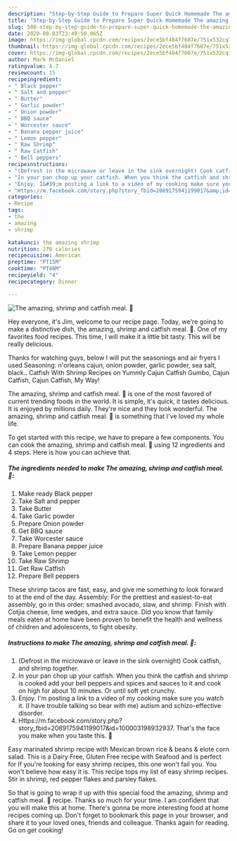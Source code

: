 ```yaml
---
description: "Step-by-Step Guide to Prepare Super Quick Homemade The amazing, shrimp and catfish meal. 🙂"
title: "Step-by-Step Guide to Prepare Super Quick Homemade The amazing, shrimp and catfish meal. 🙂"
slug: 508-step-by-step-guide-to-prepare-super-quick-homemade-the-amazing-shrimp-and-catfish-meal
date: 2020-08-03T23:49:50.065Z
image: https://img-global.cpcdn.com/recipes/2ece5bf484f7607e/751x532cq70/the-amazing-shrimp-and-catfish-meal-🙂-recipe-main-photo.jpg
thumbnail: https://img-global.cpcdn.com/recipes/2ece5bf484f7607e/751x532cq70/the-amazing-shrimp-and-catfish-meal-🙂-recipe-main-photo.jpg
cover: https://img-global.cpcdn.com/recipes/2ece5bf484f7607e/751x532cq70/the-amazing-shrimp-and-catfish-meal-🙂-recipe-main-photo.jpg
author: Mark McDaniel
ratingvalue: 4.7
reviewcount: 15
recipeingredient:
- " Black pepper"
- " Salt and pepper"
- " Butter"
- " Garlic powder"
- " Onion powder"
- " BBQ sauce"
- " Worcester sauce"
- " Banana pepper juice"
- " Lemon pepper"
- " Raw Shrimp"
- " Raw Catfish"
- " Bell peppers"
recipeinstructions:
- "(Defrost in the microwave or leave in the sink overnight) Cook catfish, and shrimp together."
- "In your pan chop up your catfish. When you think the catfish and shrimp is cooked add your bell peppers and spices and sauces to it and cook on high for about 10 minutes. Or until soft yet crunchy."
- "Enjoy. I&#39;m posting a link to a video of my cooking make sure you watch it. (I have trouble talking so bear with me) autism and schizo-effective disorder."
- "Https://m.facebook.com/story.php?story_fbid=2089175941199017&amp;id=100003198932937. That&#39;s the face you make when you taste this. 🙂"
categories:
- Recipe
tags:
- the
- amazing
- shrimp

katakunci: the amazing shrimp 
nutrition: 270 calories
recipecuisine: American
preptime: "PT15M"
cooktime: "PT40M"
recipeyield: "4"
recipecategory: Dinner

---
```



![The amazing, shrimp and catfish meal. 🙂](https://img-global.cpcdn.com/recipes/2ece5bf484f7607e/751x532cq70/the-amazing-shrimp-and-catfish-meal-🙂-recipe-main-photo.jpg)

Hey everyone, it's Jim, welcome to our recipe page. Today, we're going to make a distinctive dish, the amazing, shrimp and catfish meal. 🙂. One of my favorites food recipes. This time, I will make it a little bit tasty. This will be really delicious.

Thanks for watching guys, below I will put the seasonings and air fryers I used Seasoning: n&#39;orleans cajun, onion powder, garlic powder, sea salt, black.. Catfish With Shrimp Recipes on Yummly Cajun Catfish Gumbo, Cajun Catfish, Cajun Catfish, My Way!

The amazing, shrimp and catfish meal. 🙂 is one of the most favored of current trending foods in the world. It is simple, it's quick, it tastes delicious. It is enjoyed by millions daily. They're nice and they look wonderful. The amazing, shrimp and catfish meal. 🙂 is something that I've loved my whole life.


To get started with this recipe, we have to prepare a few components. You can cook the amazing, shrimp and catfish meal. 🙂 using 12 ingredients and 4 steps. Here is how you can achieve that.

<!--inarticleads1-->

##### The ingredients needed to make The amazing, shrimp and catfish meal. 🙂:

1. Make ready  Black pepper
1. Take  Salt and pepper
1. Take  Butter
1. Take  Garlic powder
1. Prepare  Onion powder
1. Get  BBQ sauce
1. Take  Worcester sauce
1. Prepare  Banana pepper juice
1. Take  Lemon pepper
1. Take  Raw Shrimp
1. Get  Raw Catfish
1. Prepare  Bell peppers


These shrimp tacos are fast, easy, and give me something to look forward to at the end of the day. Assembly: For the prettiest and easiest-to-eat assembly, go in this order: smashed avocado, slaw, and shrimp. Finish with Cotjia cheese, lime wedges, and extra sauce. Did you know that family meals eaten at home have been proven to benefit the health and wellness of children and adolescents, to fight obesity. 

<!--inarticleads2-->

##### Instructions to make The amazing, shrimp and catfish meal. 🙂:

1. (Defrost in the microwave or leave in the sink overnight) Cook catfish, and shrimp together.
1. In your pan chop up your catfish. When you think the catfish and shrimp is cooked add your bell peppers and spices and sauces to it and cook on high for about 10 minutes. Or until soft yet crunchy.
1. Enjoy. I&#39;m posting a link to a video of my cooking make sure you watch it. (I have trouble talking so bear with me) autism and schizo-effective disorder.
1. Https://m.facebook.com/story.php?story_fbid=2089175941199017&amp;id=100003198932937. That&#39;s the face you make when you taste this. 🙂


Easy marinated shrimp recipe with Mexican brown rice &amp; beans &amp; elote corn salad. This is a Dairy Free, Gluten Free recipe with Seafood and is perfect for If you&#39;re looking for easy shrimp recipes, this one won&#39;t fail you. You won&#39;t believe how easy it is. This recipe tops my list of easy shrimp recipes. Stir in shrimp, red pepper flakes and parsley flakes. 

So that is going to wrap it up with this special food the amazing, shrimp and catfish meal. 🙂 recipe. Thanks so much for your time. I am confident that you will make this at home. There's gonna be more interesting food at home recipes coming up. Don't forget to bookmark this page in your browser, and share it to your loved ones, friends and colleague. Thanks again for reading. Go on get cooking!

